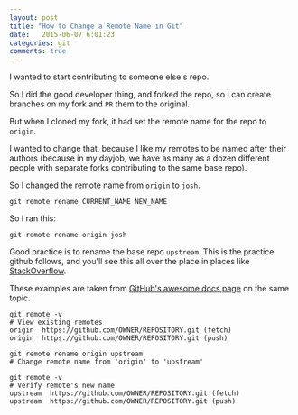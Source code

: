 ```yaml
---
layout: post
title: "How to Change a Remote Name in Git"
date:   2015-06-07 6:01:23
categories: git
comments: true
---
```

I wanted to start contributing to someone else's repo.

So I did the good developer thing, and forked the repo, so I can create branches on my fork and `PR` them to the original.

But when I cloned my fork, it had set the remote name for the repo to `origin`.

I wanted to change that, because I like my remotes to be named after their authors (because in my dayjob, we have as many as a dozen different people with separate forks contributing to the same base repo).

So I changed the remote name from `origin` to `josh`.

```console
git remote rename CURRENT_NAME NEW_NAME
```

So I ran this:

```console
git remote rename origin josh
```

Good practice is to rename the base repo `upstream`. This is the practice github follows, and you'll see this all over the place in places like [StackOverflow](http://stackoverflow.com/).

These examples are taken from [GitHub's awesome docs page](https://help.github.com/articles/renaming-a-remote/) on the same topic.

```console
git remote -v
# View existing remotes
origin  https://github.com/OWNER/REPOSITORY.git (fetch)
origin  https://github.com/OWNER/REPOSITORY.git (push)

git remote rename origin upstream
# Change remote name from 'origin' to 'upstream'

git remote -v
# Verify remote's new name
upstream  https://github.com/OWNER/REPOSITORY.git (fetch)
upstream  https://github.com/OWNER/REPOSITORY.git (push)
```

